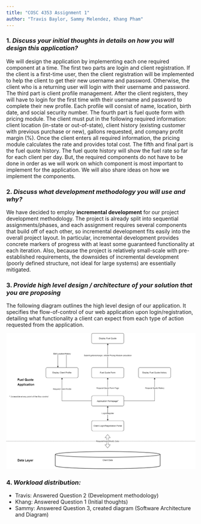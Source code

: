 ```yaml
---
title: "COSC 4353 Assignment 1"
author: "Travis Baylor, Sammy Melendez, Khang Pham"
---
```


### 1. *Discuss your initial thoughts in details on how you will design this application?*

We will design the application by implementing each one required component at a time. The first two parts are login and client registration. If the client is a first-time user, then the client registration will be implemented to help the client to get their new username and password. Otherwise, the client who is a returning user will login with their username and password. The third part is client profile management. After the client registers, they will have to login for the first time with their username and password to complete their new profile. Each profile will consist of name, location, birth date, and social security number. The fourth part is fuel quote form with pricing module. The client must put in the following required information: client location (in-state or out-of-state), client history (existing customer with previous purchase or new), gallons requested, and company profit margin (%). Once the client enters all required information, the pricing module calculates the rate and provides total cost. The fifth and final part is the fuel quote history. The fuel quote history will show the fuel rate so far for each client per day. But, the required components do not have to be done in order as we will work on which component is most important to implement for the application. We will also share ideas on how we implement the components.

### 2. *Discuss what development methodology you will use and why?*  

We have decided to employ **incremental development** for our project development methodology. The project is already split into sequential assignments/phases, and each assignment requires several components that build off of each other, so incremental development fits easily into the overall project layout. In particular, incremental development provides concrete markers of progress with at least some guaranteed functionality at each iteration. Also, because the project is relatively small-scale with pre-established requirements, the downsides of incremental development (poorly defined structure, not ideal for large systems) are essentially mitigated.

### 3. *Provide high level design / architecture of your solution that you are proposing*

The following diagram outlines the high level design of our application. It specifies the flow-of-control of our web application upon login/registration, detailing what functionality a client can expect from each type of action requested from the application.

![Figure A-1](assignment-1-diagram.png)

### 4. *Workload distribution:*

* Travis: Answered Question 2 (Development methodology)
* Khang: Answered Question 1 (Initial thoughts)
* Sammy: Answered Question 3, created diagram (Software Architecture and Diagram)